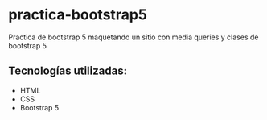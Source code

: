 # practica-bootstrap5
Practica de bootstrap 5 maquetando un sitio con media queries y clases de bootstrap 5

## Tecnologías utilizadas:
* HTML
* CSS
* Bootstrap 5
